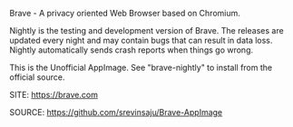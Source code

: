 
 Brave - A privacy oriented Web Browser based on Chromium.
 
 Nightly is the testing and development version of Brave. 
 The releases are updated every night and may contain bugs
 that can result in data loss.
 Nightly automatically sends crash reports when things go
 wrong.

 This is the Unofficial AppImage.
 See "brave-nightly" to install from the official source.
 
 SITE: https://brave.com

 SOURCE: https://github.com/srevinsaju/Brave-AppImage